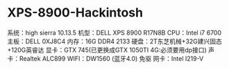 # XPS-8900-Hackintosh
系统：high sierra 10.13.5 
机型：DELL XPS 8900 R17N8B
CPU：Intel i7 6700
主板：DELL 0XJ8C4
内存：16G DDR4 2133
硬盘：2T东芝机械+32G建兴固态+120G英睿达
显卡：GTX 745(已更换成GTX 1050TI 4G:必须要用dp接口)
声卡：Realtek ALC899
WIFI：DW1560 (蓝牙4.0) 免驱
网卡：Intel I219-V
